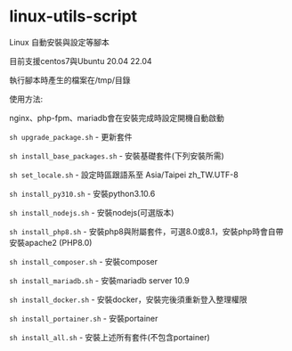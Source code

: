 # linux-utils-script

Linux 自動安裝與設定等腳本

目前支援centos7與Ubuntu 20.04 22.04

執行腳本時產生的檔案在/tmp/目錄

使用方法:

nginx、php-fpm、mariadb會在安裝完成時設定開機自動啟動

`sh upgrade_package.sh` - 更新套件

`sh install_base_packages.sh` - 安裝基礎套件(下列安裝所需)

`sh set_locale.sh` - 設定時區跟語系至 Asia/Taipei zh_TW.UTF-8

`sh install_py310.sh` - 安裝python3.10.6

`sh install_nodejs.sh` - 安裝nodejs(可選版本)

`sh install_php8.sh` - 安裝php8與附屬套件，可選8.0或8.1，安裝php時會自帶安裝apache2 (PHP8.0)

`sh install_composer.sh` - 安裝composer

`sh install_mariadb.sh` - 安裝mariadb server 10.9

`sh install_docker.sh` - 安裝docker，安裝完後須重新登入整理權限

`sh install_portainer.sh` - 安裝portainer

`sh install_all.sh` - 安裝上述所有套件(不包含portainer)